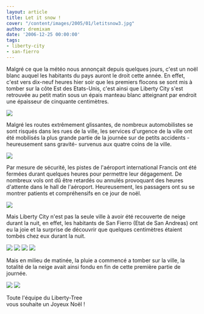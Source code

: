 ```yaml
---
layout: article
title: Let it snow !
cover: "/content/images/2005/01/letitsnow3.jpg"
author: dremixam
date: '2006-12-25 00:00:00'
tags:
- liberty-city
- san-fierro
---
```


Malgré ce que la météo nous annonçait depuis quelques jours, c'est un noël blanc auquel les habitants du pays auront le droit cette année. En effet, c'est vers dix-neuf heures hier soir que les premiers flocons se sont mis&nbsp;à tomber sur la côte Est des Etats-Unis, c'est ainsi que Liberty City s'est retrouvée au petit matin sous un épais manteau blanc atteignant par endroit une épaisseur de cinquante centimètres.

![](/content/images/2005/01/letitsnow8.jpg)

Malgré les routes extrêmement glissantes, de nombreux automobilistes se sont risqués dans les rues de la ville, les services d'urgence de la ville ont été mobilisés la plus grande partie de la journée sur de petits accidents -heureusement sans gravité- survenus aux quatre coins de la ville.

![](/content/images/2005/01/letitsnow9.jpg)

Par mesure de sécurité, les pistes de l'aéroport international Francis ont été fermées durant quelques heures pour permettre leur dégagement. De nombreux vols ont dû être retardés ou annulés provoquant des heures d'attente dans le hall de l'aéroport. Heureusement, les passagers ont su se montrer patients et compréhensifs en ce jour de noël.

![](/content/images/2005/01/letitsnow7.jpg)

Mais Liberty City n'est pas la seule ville&nbsp;à avoir été recouverte de neige durant la nuit, en effet, les habitants de San Fierro (Etat de San Andreas) ont eu la joie et la surprise de découvrir que quelques centimètres étaient tombés chez eux durant la nuit.

![](/content/images/2005/01/letitsnow1.jpg)
![](/content/images/2005/01/letitsnow2.jpg)
![](/content/images/2005/01/letitsnow4.jpg)
![](/content/images/2005/01/letitsnow3.jpg)

Mais en milieu de matinée, la pluie a commencé a tomber sur la ville, la totalité de la neige avait ainsi fondu en fin de cette première partie de journée.

![](/content/images/2005/01/letitsnow6.jpg)
![](/content/images/2005/01/letitsnow5.jpg)

Toute l'équipe du Liberty-Tree  
vous souhaite un Joyeux Noël !